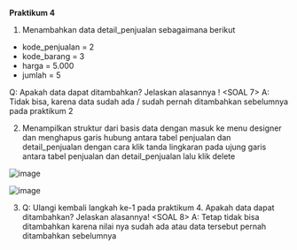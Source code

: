 **Praktikum 4**

1.	Menambahkan data detail_penjualan sebagaimana berikut 
- kode_penjualan = 2 
- kode_barang = 3 
- harga = 5.000 
- jumlah = 5 
 
Q: Apakah data dapat ditambahkan? Jelaskan alasannya ! <SOAL 7>
A: Tidak bisa, karena data sudah ada / sudah pernah ditambahkan sebelumnya  pada  praktikum 2 

2.	Menampilkan struktur dari basis data dengan masuk ke menu designer dan menghapus garis hubung antara tabel penjualan dan detail_penjualan dengan cara klik tanda lingkaran pada ujung garis antara tabel penjualan dan detail_penjualan lalu klik delete 

![image](https://github.com/Yosia29/Learn_Phpmyadmin/assets/160198067/88a78d5a-ff8c-4ee1-8168-405322a72b74)

![image](https://github.com/Yosia29/Learn_Phpmyadmin/assets/160198067/b89ed1d5-b360-43b2-96e0-38357fa1a113)

3.	Q: Ulangi kembali langkah ke-1 pada praktikum 4. Apakah data dapat ditambahkan? Jelaskan alasannya! <SOAL 8>
A: Tetap tidak bisa ditambahkan karena nilai nya sudah ada atau data tersebut pernah ditambahkan sebelumnya  

